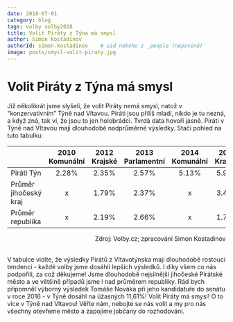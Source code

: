 ```yaml
---
date: 2018-07-01
category: blog
tags: volby volby2018 
title: Volit Piráty z Týna má smysl
author: Simon Kostadinov
authorId: simon.kostadinov    # uid nekoho z _people (nepoviné)
image: posts/smysl-volit-piraty.jpg
---
```


# Volit Piráty z Týna má smysl

Již několikrát jsme slyšeli, že volit Piráty nemá smysl, natož v “konzervativním” Týně nad Vltavou. Piráti jsou příliš mladí, nikdo je tu nezná, a když zná, tak ví, že jsou to jen holobrádci. Tvrdá data hovoří jasně. Piráti v Týně nad Vltavou mají dlouhodobě nadprůměrné výsledky. Stačí pohled na tuto tabulku:

|          | 2010 Komunální | 2012 Krajské | 2013 Parlamentní | 2014 Komunální | 2016 Krajské | 2017 Parlamentní |
| -------- | :-------------:  |:-------------:| :----------:  |:------:| :-----: |:-----:|
| Piráti Týn | 2.28% | 2.35% | 2.57% | 5.13% | 5.98% | **14.01%** |
| Průměr jihočeský kraj | x | 1.79% | 2.37% | x | 3.49% | **10.51%** |
| Průměr republika | x | 2.19% | 2.66% | x | 1.74% | **10.79%** |

<div style="text-align: right;">Zdroj: Volby.cz; zpracování Simon Kostadinov</div><br>


V tabulce vidíte, že výsledky Pirátů z Vltavotýnska mají dlouhodobě rostoucí tendenci - každé volby jsme dosáhli lepších výsledků. I díky všem co nás podpořili, za což děkujeme! Jsme dlouhodobě nejsilnější jihočeské Pirátské město a ve většině případů jsme i nad průměrem republiky. Rád bych připomněl výborný výsledek Tomáše Nováka při jeho kandidatuře do senátu v roce 2016 - v Týně dosáhl na úžasných 11,61%! Volit Piráty má smysl! O to více v Týně nad Vltavou! Věřte nám, nebojte se nás volit a my pro nás všechny otevřeme město a zapojíme jobčany do rozhodování.
